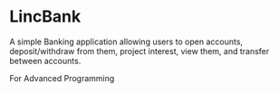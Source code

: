 # LincBank

A simple Banking application allowing users to open accounts, deposit/withdraw from them, project interest, view them, and transfer between accounts.

For Advanced Programming
